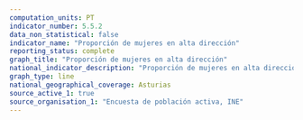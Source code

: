 ```yaml
---
computation_units: PT
indicator_number: 5.5.2
data_non_statistical: false
indicator_name: "Proporción de mujeres en alta dirección"
reporting_status: complete
graph_title: "Proporción de mujeres en alta dirección"
national_indicator_description: "Proporción de mujeres en alta dirección"
graph_type: line
national_geographical_coverage: Asturias
source_active_1: true
source_organisation_1: "Encuesta de población activa, INE"
---
```

